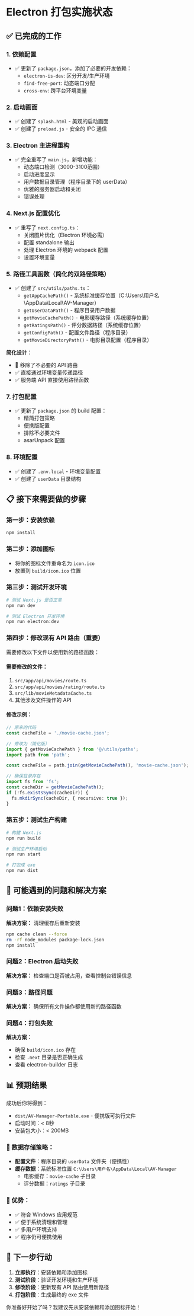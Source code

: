 # Electron 打包实施状态

## ✅ 已完成的工作

### 1. 依赖配置
- ✅ 更新了 `package.json`，添加了必要的开发依赖：
  - `electron-is-dev`: 区分开发/生产环境
  - `find-free-port`: 动态端口分配
  - `cross-env`: 跨平台环境变量

### 2. 启动画面
- ✅ 创建了 `splash.html` - 美观的启动画面
- ✅ 创建了 `preload.js` - 安全的 IPC 通信

### 3. Electron 主进程重构
- ✅ 完全重写了 `main.js`，新增功能：
  - 动态端口检测（3000-3100范围）
  - 启动进度显示
  - 用户数据目录管理（程序目录下的 userData）
  - 优雅的服务器启动和关闭
  - 错误处理

### 4. Next.js 配置优化
- ✅ 重写了 `next.config.ts`：
  - 关闭图片优化（Electron 环境必需）
  - 配置 standalone 输出
  - 处理 Electron 环境的 webpack 配置
  - 设置环境变量

### 5. 路径工具函数（简化的双路径策略）
- ✅ 创建了 `src/utils/paths.ts`：
  - `getAppCachePath()` - 系统标准缓存位置（C:\Users\用户名\AppData\Local\AV-Manager）
  - `getUserDataPath()` - 程序目录用户数据
  - `getMovieCachePath()` - 电影缓存路径（系统缓存位置）
  - `getRatingsPath()` - 评分数据路径（系统缓存位置）
  - `getConfigPath()` - 配置文件路径（程序目录）
  - `getMovieDirectoryPath()` - 电影目录配置（程序目录）

**简化设计**：
- 🚫 移除了不必要的 API 路由
- ✅ 直接通过环境变量传递路径
- ✅ 服务端 API 直接使用路径函数

### 7. 打包配置
- ✅ 更新了 `package.json` 的 build 配置：
  - 精简打包策略
  - 便携版配置
  - 排除不必要文件
  - asarUnpack 配置

### 8. 环境配置
- ✅ 创建了 `.env.local` - 环境变量配置
- ✅ 创建了 `userData` 目录结构

## 📋 接下来需要做的步骤

### 第一步：安装依赖
```bash
npm install
```

### 第二步：添加图标
- 将你的图标文件重命名为 `icon.ico`
- 放置到 `build/icon.ico` 位置

### 第三步：测试开发环境
```bash
# 测试 Next.js 是否正常
npm run dev

# 测试 Electron 开发环境
npm run electron:dev
```

### 第四步：修改现有 API 路由（重要）
需要修改以下文件以使用新的路径函数：

#### 需要修改的文件：
1. `src/app/api/movies/route.ts`
2. `src/app/api/movies/rating/route.ts`
3. `src/lib/movieMetadataCache.ts`
4. 其他涉及文件操作的 API

#### 修改示例：
```typescript
// 原来的代码
const cacheFile = './movie-cache.json';

// 修改为（简化版）
import { getMovieCachePath } from '@/utils/paths';
import path from 'path';

const cacheFile = path.join(getMovieCachePath(), 'movie-cache.json');

// 确保目录存在
import fs from 'fs';
const cacheDir = getMovieCachePath();
if (!fs.existsSync(cacheDir)) {
  fs.mkdirSync(cacheDir, { recursive: true });
}
```

### 第五步：测试生产构建
```bash
# 构建 Next.js
npm run build

# 测试生产环境启动
npm run start

# 打包成 exe
npm run dist
```

## 🔧 可能遇到的问题和解决方案

### 问题1：依赖安装失败
**解决方案：** 清理缓存后重新安装
```bash
npm cache clean --force
rm -rf node_modules package-lock.json
npm install
```

### 问题2：Electron 启动失败
**解决方案：** 检查端口是否被占用，查看控制台错误信息

### 问题3：路径问题
**解决方案：** 确保所有文件操作都使用新的路径函数

### 问题4：打包失败
**解决方案：** 
- 确保 `build/icon.ico` 存在
- 检查 `.next` 目录是否正确生成
- 查看 electron-builder 日志

## 📊 预期结果

成功后你将得到：
- `dist/AV-Manager-Portable.exe` - 便携版可执行文件
- 启动时间：< 8秒
- 安装包大小：< 200MB

### 📁 数据存储策略：
- **配置文件**：程序目录的 `userData` 文件夹（便携性）
- **缓存数据**：系统标准位置 `C:\Users\用户名\AppData\Local\AV-Manager`
  - 电影缓存：`movie-cache` 子目录
  - 评分数据：`ratings` 子目录

### 🎯 优势：
- ✅ 符合 Windows 应用规范
- ✅ 便于系统清理和管理
- ✅ 多用户环境支持
- ✅ 程序仍可便携使用

## 🎯 下一步行动

1. **立即执行**：安装依赖和添加图标
2. **测试阶段**：验证开发环境和生产环境
3. **修改阶段**：更新现有 API 路由使用新路径
4. **打包阶段**：生成最终的 exe 文件

你准备好开始了吗？我建议先从安装依赖和添加图标开始！